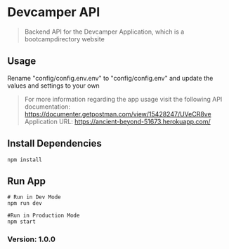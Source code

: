 # Devcamper API

> Backend API for the Devcamper Application, which is a bootcampdirectory website

## Usage

Rename "config/config.env.env" to "config/config.env" and update the values and settings to your own

> For more information regarding the app usage visit the following API documentation: https://documenter.getpostman.com/view/15428247/UVeCR8ve
> Application URL: https://ancient-beyond-51673.herokuapp.com/

## Install Dependencies
```
npm install
```

## Run App
```
# Run in Dev Mode
npm run dev

#Run in Production Mode
npm start
```

### Version: 1.0.0
